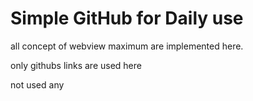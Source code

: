 # Simple GitHub for Daily use

all concept of webview maximum are implemented here.

only githubs links are used here

not used any 
